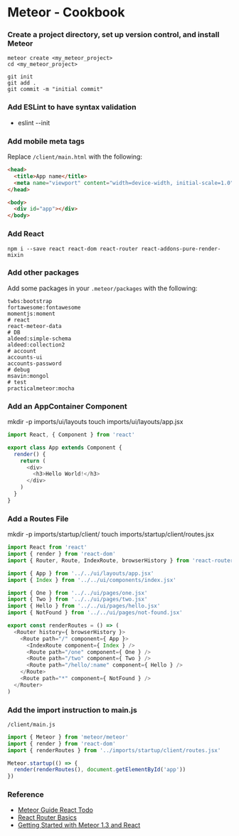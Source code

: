 # Meteor - Cookbook

### Create a project directory, set up version control, and install Meteor

```
meteor create <my_meteor_project>
cd <my_meteor_project>
```

```
git init
git add .
git commit -m "initial commit"
```

### Add ESLint to have syntax validation

- eslint --init

### Add mobile meta tags

Replace `/client/main.html` with the following:

```html
<head>
  <title>App name</title>
  <meta name="viewport" content="width=device-width, initial-scale=1.0">
</head>

<body>
  <div id="app"></div>
</body>
```

### Add React

```
npm i --save react react-dom react-router react-addons-pure-render-mixin
```

### Add other packages

Add some packages in your  `.meteor/packages` with the following:

```
twbs:bootstrap
fortawesome:fontawesome
momentjs:moment
# react
react-meteor-data
# DB
aldeed:simple-schema
aldeed:collection2
# account
accounts-ui
accounts-password
# debug
msavin:mongol
# test
practicalmeteor:mocha
```

### Add an AppContainer Component

mkdir -p imports/ui/layouts
touch imports/ui/layouts/app.jsx

```js
import React, { Component } from 'react'

export class App extends Component {
  render() {
    return (
      <div>
        <h3>Hello World!</h3>
      </div>
    )
  }
}
```

### Add a Routes File

mkdir -p imports/startup/client/
touch imports/startup/client/routes.jsx

```js
import React from 'react'
import { render } from 'react-dom'
import { Router, Route, IndexRoute, browserHistory } from 'react-router'

import { App } from '../../ui/layouts/app.jsx'
import { Index } from '../../ui/components/index.jsx'

import { One } from '../../ui/pages/one.jsx'
import { Two } from '../../ui/pages/two.jsx'
import { Hello } from '../../ui/pages/hello.jsx'
import { NotFound } from '../../ui/pages/not-found.jsx'

export const renderRoutes = () => (
  <Router history={ browserHistory }>
    <Route path="/" component={ App }>
      <IndexRoute component={ Index } />
      <Route path="/one" component={ One } />
      <Route path="/two" component={ Two } />
      <Route path="/hello/:name" component={ Hello } />
    </Route>
    <Route path="*" component={ NotFound } />
  </Router>
)
```

### Add the import instruction to main.js

`/client/main.js`

```js
import { Meteor } from 'meteor/meteor'
import { render } from 'react-dom'
import { renderRoutes } from '../imports/startup/client/routes.jsx'

Meteor.startup(() => {
  render(renderRoutes(), document.getElementById('app'))
})
```

### Reference

- [Meteor Guide React Todo](https://github.com/meteor/todos/tree/react)
- [React Router Basics](https://themeteorchef.com/snippets/react-router-basics/)
- [Getting Started with Meteor 1.3 and React](http://coderchronicles.org/2016/04/08/getting-started-with-meteor-1-3-react-and-flowrouter/)
